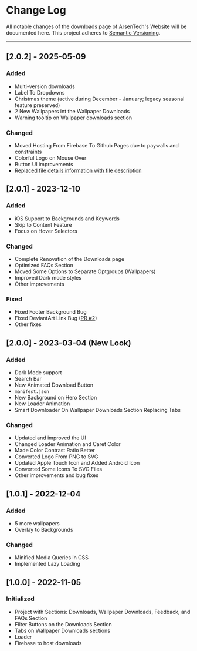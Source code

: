 # Change Log
All notable changes of the downloads page of ArsenTech's Website will be documented here.
This project adheres to [Semantic Versioning](https://semver.org/spec/v2.0.0.html).

---
## [2.0.2] - 2025-05-09
### Added
- Multi-version downloads
- Label To Dropdowns
- Christmas theme (active during December - January; legacy seasonal feature preserved)
- 2 New Wallpapers int the Wallpaper Downloads
- Warning tooltip on Wallpaper downloads section
### Changed
- Moved Hosting From Firebase To Github Pages due to paywalls and constraints
- Colorful Logo on Mouse Over
- Button UI improvements
- [Replaced file details information with file description](https://github.com/ArsenTech/downloads/blob/main/README.md#why-dont-you-display-file-sizes-and-dates-for-the-downloads-anymore)

## [2.0.1] - 2023-12-10
### Added
- iOS Support to Backgrounds and Keywords
- Skip to Content Feature
- Focus on Hover Selectors
### Changed
- Complete Renovation of the Downloads page
- Optimized FAQs Section
- Moved Some Options to Separate Optgroups (Wallpapers)
- Improved Dark mode styles
- Other improvements
### Fixed
- Fixed Footer Background Bug
- Fixed DeviantArt Link Bug ([PR #2](https://github.com/ArsenTech/downloads/pull/2))
- Other fixes

## [2.0.0] - 2023-03-04 (New Look)
### Added
- Dark Mode support
- Search Bar
- New Animated Download Button
- `manifest.json`
- New Background on Hero Section
- New Loader Animation
- Smart Downloader On Wallpaper Downloads Section Replacing Tabs
### Changed
- Updated and improved the UI
- Changed Loader Animation and Caret Color
- Made Color Contrast Ratio Better
- Converted Logo From PNG to SVG
- Updated Apple Touch Icon and Added Android Icon
- Converted Some Icons To SVG Files
- Other improvements and bug fixes

## [1.0.1] - 2022-12-04
### Added
- 5 more wallpapers
- Overlay to Backgrounds
### Changed
- Minified Media Queries in CSS
- Implemented Lazy Loading

## [1.0.0] - 2022-11-05
### Initialized
- Project with Sections: Downloads, Wallpaper Downloads, Feedback, and FAQs Section
- Filter Buttons on the Downloads Section
- Tabs on Wallpaper Downloads sections
- Loader
- Firebase to host downloads